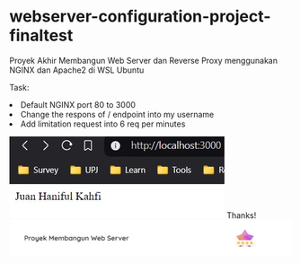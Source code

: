 # webserver-configuration-project-finaltest
Proyek Akhir Membangun Web Server dan Reverse Proxy menggunakan NGINX dan Apache2 di WSL Ubuntu

Task:
<li>Default NGINX port 80 to 3000</li>
<li>Change the respons of / endpoint into my username</li>
<li>Add limitation request into 6 req per minutes</li>

![Result](./images1.png)
Thanks!
![Assessment](./images2.png)
